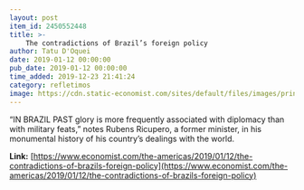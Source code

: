 ```yaml
---
layout: post
item_id: 2450552448
title: >-
    The contradictions of Brazil’s foreign policy
author: Tatu D'Oquei
date: 2019-01-12 00:00:00
pub_date: 2019-01-12 00:00:00
time_added: 2019-12-23 21:41:24
category: refletimos
image: https://cdn.static-economist.com/sites/default/files/images/print-edition/20190112_AMD001_0.jpg
---
```


“IN BRAZIL PAST glory is more frequently associated with diplomacy than with military feats,” notes Rubens Ricupero, a former minister, in his monumental history of his country’s dealings with the world.

**Link:** [https://www.economist.com/the-americas/2019/01/12/the-contradictions-of-brazils-foreign-policy](https://www.economist.com/the-americas/2019/01/12/the-contradictions-of-brazils-foreign-policy)


